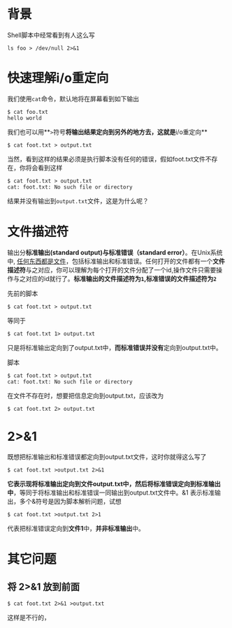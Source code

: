 # 背景

Shell脚本中经常看到有人这么写

```
ls foo > /dev/null 2>&1
```

# 快速理解i/o重定向

我们使用`cat`命令，默认地将在屏幕看到如下输出

```
$ cat foo.txt
hello world

```
我们也可以用**`>`符号**将输出结果定向到另外的地方去，这就是**i/o重定向**


```
$ cat foot.txt > output.txt
```
当然，看到这样的结果必须是执行脚本没有任何的错误，假如foot.txt文件不存在，你将会看到这样

```
$ cat foot.txt > output.txt
cat: foot.txt: No such file or directory
```
结果并没有输出到`output.txt`文件，这是为什么呢？

# 文件描述符

输出分**标准输出(standard output)**与**标准错误（standard error）**。在Unix系统中, [任何东西都是文件](https://en.wikipedia.org/wiki/Everything_is_a_file)，包括标准输出和标准错误。任何打开的文件都有一个**文件描述符**与之对应，你可以理解为每个打开的文件分配了一个id,操作文件只需要操作与之对应的id就行了。**标准输出的文件描述符为`1`,标准错误的文件描述符为`2`**

先前的脚本
```
$ cat foot.txt > output.txt
```
等同于

```
$ cat foot.txt 1> output.txt

```
只是将标准输出定向到了output.txt中，**而标准错误并没有**定向到output.txt中。

脚本
```
$ cat foot.txt > output.txt
cat: foot.txt: No such file or directory
```
在文件不存在时，想要把信息定向到output.txt，应该改为

```
$ cat foot.txt 2> output.txt
```

# 2>&1

既想把标准输出和标准错误都定向到output.txt文件，这时你就得这么写了

```
$ cat foot.txt >output.txt 2>&1
```

**它表示现将标准输出定向到文件output.txt中，然后将标准错误定向到标准输出中**，等同于将标准输出和标准错误一同输出到output.txt文件中。&1 表示标准输出，多个&符号是因为脚本解析问题，试想

```
$ cat foot.txt >output.txt 2>1
```
代表把标准错误定向到**文件1**中，**并非标准输出**中。


# 其它问题
## 将 2>&1 放到前面
```
$ cat foot.txt 2>&1 >output.txt

```
这样是不行的，


